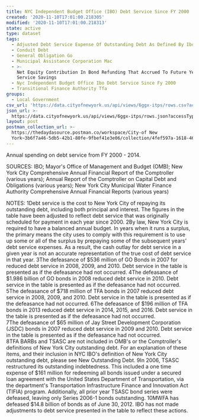 ```yaml
---
title: NYC Independent Budget Office (IBO) Debt Service Since FY 2000
created: '2020-11-10T17:01:00.218305'
modified: '2020-11-10T17:01:00.218313'
state: active
type: dataset
tags:
  - Adjusted Debt Service Expense Of Outstanding Debt As Defined By Ibo
  - Conduit Debt
  - General Obligation Go
  - Municipal Assistance Corporation Mac
  - >-
    Net Equity Contribution In Bond Refunding That Accrued To Future Years Debt
    Service Savings
  - Nyc Independent Budget Office Ibo Debt Service Since Fy 2000
  - Transitional Finance Authority Tfa
groups:
  - Local Government
csv_url: 'https://data.cityofnewyork.us/api/views/6ggx-itps/rows.csv?accessType=DOWNLOAD'
json_url: >-
  https://data.cityofnewyork.us/api/views/6ggx-itps/rows.json?accessType=DOWNLOAD
layout: post
postman_collection_url: >-
  https://thedaydasource.postman.co/workspace/City-of New
  York~3b6f7a46-5db5-42b1-80fe-9fbef41e3e06/collection/4fef597a-1618-46af-bc66-4037d4bbbe17
---
```

Annual spending on debt service from FY 2000 - 2014.

SOURCES: IBO; Mayor's Office of Management and Budget (OMB); New York City Comprehensive Annual Financial Report of the Comptroller (various years); Annual Report of the Comptroller on Capital Debt and Obligations (various years); New York City Municipal Water Finance Authority Comprehensive Annual Financial Reports (various years)

NOTES:
1Debt service is the cost to New York City of repaying its outstanding debt, including both principal and interest. The figures in the table have been adjusted to reflect debt service that was originally scheduled for payment in each year since 2000.
2By law, New York City is required to have a balanced annual budget. In years when it runs a surplus, the primary means the city uses to comply with this requirement is to use up some or all of the surplus by prepaying some of the subsequent years’ debt service expenses. As a result, the cash outlay for debt service in a given year is not an accurate representation of the true cost of debt service in that year. 
3The defeasance of $536 million of GO Bonds in 2007 for reduced debt service in 2008, 2009, and 2010.  Debt service in the table is presented as if the defeasance had not occurred.                                                                                                                                                                     4The defeasance of $1.986 billion of GO bonds in 2008 reduced debt service in 2010.  Debt service in the table is presented as if the defeasance had not occurred.                                                                                                                                      
5The defeasance of $718 million of TFA bonds in 2007 reduced debt service in 2008, 2009, and 2010.  Debt service in the table is presented as if the defeasance had not occurred.                                                                                                                                           6The defeasance of $196 million of TFA bonds in 2013 reduced debt service in 2014, 2015, and 2016. Debt service in the table is presented as if the defeasance had not occurred.                 
7The defeasance of $65 million of Jay Street Development Corporation (JSDC) bonds in 2007 reduced debt service in 2009 and 2010.  Debt service in the table is presented as if the defeasance had not occurred.                                                                                                                                  
8TFA BARBs and TSASC are not included in OMB's or the Comptroller's definitions of New York City outstanding debt.  For an explanation of these items, and their inclusion in NYC IBO's definition of New York City outstanding debt, please see New Outstanding Debt. 
9In 2006, TSASC restructured its outstanding indebtedness. This included a one time expense of $161 million for redeeming all bonds issued under a secured loan agreement with the United States Department of Transportation, via the department's Transportation Infrastructure Finance and Innovation Act (TIFIA) program. Additionally, all prior year TSASC bond series were defeased, leaving only Series 2006-1 bonds outstanding.
10MWFA has defeased $14.8 billion of bonds as of June 30, 2012. IBO has not made adjustments to debt service presented in the table to reflect these actions.
